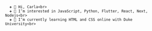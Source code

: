       ❖ 👋 Hi, Carla<br>
      ❖ 🧠 I’m interested in JavaScript, Python, Flutter, React, Next, Nodejs<br>
      ❖ 👀 I’m currently learning HTML and CSS online with Duke University<br>
   
